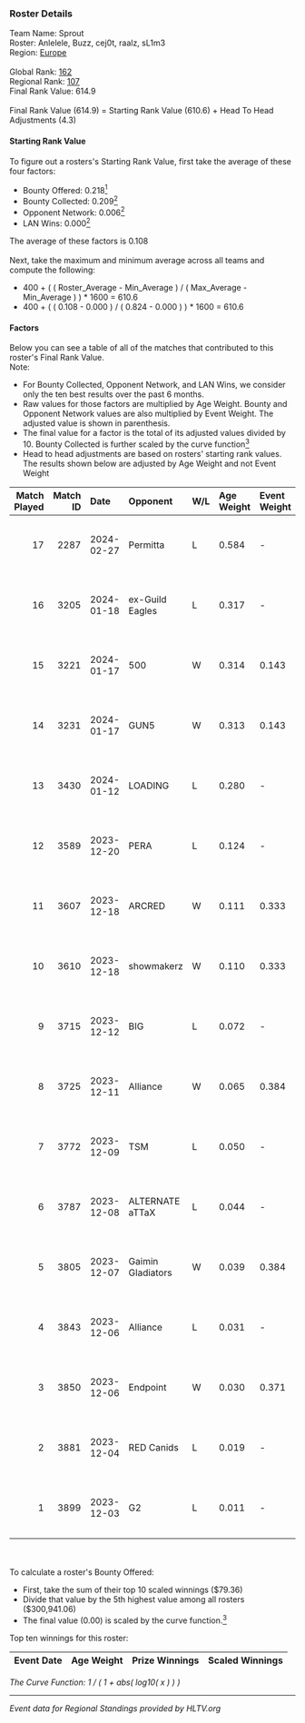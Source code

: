 ### Roster Details<br />
Team Name: Sprout<br />
Roster: Anlelele, Buzz, cej0t, raalz, sL1m3<br />
Region: [Europe]( ../standings_europe.md)<br />
<br />
Global Rank: [162](../standings_global.md)<br />
Regional Rank: [107]( ../standings_europe.md)<br />
Final Rank Value:  614.9<br />
<br />
Final Rank Value (614.9) = Starting Rank Value (610.6) + Head To Head Adjustments (4.3)<br />

#### Starting Rank Value<br />
To figure out a rosters's Starting Rank Value, first take the average of these four factors:<br />
- Bounty Offered: 0.218[<sup>1</sup>](#table2)
- Bounty Collected: 0.209[<sup>2</sup>](#table1)
- Opponent Network: 0.006[<sup>2</sup>](#table1)
- LAN Wins: 0.000[<sup>2</sup>](#table1)

The average of these factors is 0.108<br />
<br />
Next, take the maximum and minimum average across all teams and compute the following:<br />
- 400 + ( ( Roster_Average - Min_Average ) / ( Max_Average - Min_Average ) ) * 1600 = 610.6
- 400 + ( ( 0.108 - 0.000 ) / ( 0.824 - 0.000 ) ) * 1600 = 610.6


#### Factors<br />
Below you can see a table of all of the matches that contributed to this roster's Final Rank Value.<br />
Note:<br />

- For Bounty Collected, Opponent Network, and LAN Wins, we consider only the ten best results over the past 6 months.
- Raw values for those factors are multiplied by Age Weight. Bounty and Opponent Network values are also multiplied by Event Weight. The adjusted value is shown in parenthesis.
- The final value for a factor is the total of its adjusted values divided by 10. Bounty Collected is further scaled by the curve function[<sup>3</sup>](#curveFunction)
- Head to head adjustments are based on rosters' starting rank values. The results shown below are adjusted by Age Weight and not Event Weight
<span id="table1"></span><br />


| Match Played | Match ID | Date       | Opponent          | W/L | Age Weight | Event Weight | Bounty Collected | Opponent Network | LAN Wins  | H2H Adj. | Roster                                |
| -: | -: | :- | :- | :- | :- | :- | :- | :- | :- | -: | :- |
|           17 |     2287 | 2024-02-27 | Permitta          | L   | 0.584      | -            | -                | -                | -         |    -2.91 | Anlelele, Buzz, cej0t, raalz, sL1m3   |
|           16 |     3205 | 2024-01-18 | ex-Guild Eagles   | L   | 0.317      | -            | -                | -                | -         |    -1.28 | Anlelele, cej0t, raalz, sL1m3, Zyphon |
|           15 |     3221 | 2024-01-17 | 500               | W   | 0.314      | 0.143        | 0.002 (0.000)    | 0.436 (0.020)    | 0 (0.000) |     6.80 | Anlelele, cej0t, raalz, sL1m3, Zyphon |
|           14 |     3231 | 2024-01-17 | GUN5              | W   | 0.313      | 0.143        | 0.000 (0.000)    | 0.005 (0.000)    | 0 (0.000) |     3.04 | Anlelele, cej0t, raalz, sL1m3, Zyphon |
|           13 |     3430 | 2024-01-12 | LOADING           | L   | 0.280      | -            | -                | -                | -         |    -6.09 | Anlelele, cej0t, raalz, sL1m3, Zyphon |
|           12 |     3589 | 2023-12-20 | PERA              | L   | 0.124      | -            | -                | -                | -         |    -0.72 | Anlelele, cej0t, raalz, sL1m3, spooke |
|           11 |     3607 | 2023-12-18 | ARCRED            | W   | 0.111      | 0.333        | 0.000 (0.000)    | 0.144 (0.005)    | 0 (0.000) |     2.03 | Anlelele, cej0t, raalz, sL1m3, spooke |
|           10 |     3610 | 2023-12-18 | showmakerz        | W   | 0.110      | 0.333        | 0.000 (0.000)    | 0.018 (0.001)    | 0 (0.000) |     1.09 | Anlelele, cej0t, raalz, sL1m3, spooke |
|            9 |     3715 | 2023-12-12 | BIG               | L   | 0.072      | -            | -                | -                | -         |    -0.03 | cej0t, fNk, raalz, sL1m3, spooke      |
|            8 |     3725 | 2023-12-11 | Alliance          | W   | 0.065      | 0.384        | 0.004 (0.000)    | 0.617 (0.015)    | 0 (0.000) |     1.60 | cej0t, fNk, raalz, sL1m3, spooke      |
|            7 |     3772 | 2023-12-09 | TSM               | L   | 0.050      | -            | -                | -                | -         |    -0.75 | Anlelele, cej0t, raalz, sL1m3, spooke |
|            6 |     3787 | 2023-12-08 | ALTERNATE aTTaX   | L   | 0.044      | -            | -                | -                | -         |    -0.18 | Anlelele, cej0t, raalz, sL1m3, spooke |
|            5 |     3805 | 2023-12-07 | Gaimin Gladiators | W   | 0.039      | 0.384        | 0.090 (0.001)    | 0.809 (0.012)    | 0 (0.000) |     1.20 | AJTT, cej0t, raalz, sL1m3, spooke     |
|            4 |     3843 | 2023-12-06 | Alliance          | L   | 0.031      | -            | -                | -                | -         |    -0.22 | AJTT, cej0t, raalz, sL1m3, spooke     |
|            3 |     3850 | 2023-12-06 | Endpoint          | W   | 0.030      | 0.371        | 0.012 (0.000)    | 0.627 (0.007)    | 0 (0.000) |     0.78 | Anlelele, cej0t, raalz, sL1m3, spooke |
|            2 |     3881 | 2023-12-04 | RED Canids        | L   | 0.019      | -            | -                | -                | -         |    -0.06 | Anlelele, cej0t, raalz, sL1m3, spooke |
|            1 |     3899 | 2023-12-03 | G2                | L   | 0.011      | -            | -                | -                | -         |     0.00 | Anlelele, cej0t, raalz, sL1m3, spooke |

<br />
<span id="table2"></span><br />
To calculate a roster's Bounty Offered:<br />

- First, take the sum of their top 10 scaled winnings ($79.36)
- Divide that value by the 5th highest value among all rosters ($300,941.06)
- The final value (0.00) is scaled by the curve function.[<sup>3</sup>](#curveFunction)

Top ten winnings for this roster:<br />

| Event Date | Age Weight | Prize Winnings | Scaled Winnings |
| :- | -: | :- | :- |


<span id="curveFunction"></span>_The Curve Function: 1 / ( 1 + abs( log10( x ) ) )_<br />

---
_Event data for Regional Standings provided by HLTV.org_<br />
